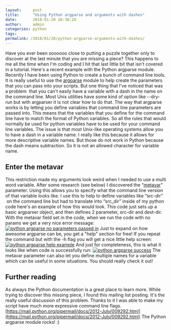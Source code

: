 ```yaml
---
layout:     post
title:      "Using Python argparse and arguments with dashes"
date:       2018-01-20 10:30:20
author:     admin
categories: python
tags:  
permalink: /2018/01/20/python-argparse-arguments-with-dashes/
---
```

Have you ever been soooooo close to putting a puzzle together only to discover at the last minute that you are missing a piece? This happens to me all the time when I'm coding and I hit that last little bit that isn't covered in a tutorial. Here's a recent example with the Python argparse module. Recently I have been using Python to create a bunch of command line tools. It is really useful to use the [argparse](https://docs.python.org/2.7/library/argparse.html) module to help create the parameters that you can pass into your scripts.  But one thing that I've noticed that was a problem  that you can't easily have a variable with a dash in the name on the command line. Most Unix utilities have some kind of option like --dry-run but with argparser it is not clear how to do that. The way that argparse works is by letting you define variables that command line parameters are passed into. This means that the variables that you define for the command line have to match the format of Python variables. So all the rules that would normally be used for python variables have to be used for your command line variables.  The issue is that most Unix-like operating systems allow you to have a dash in a variable name. I really like this because it allows for more descriptive variable names. But those do not work in Python because the dash means subtraction. So it is not an allowed character for variable name.

## Enter the metavar

This restriction made my arguments look weird when I needed to use a multi word variable. After some research (see below) I discovered the “[metavar](https://docs.python.org/2.7/library/argparse.html#metavar)” parameter. Using this allows you to specify what the command line version of that variable looks like. I use this to help to define variables like “src-dir”  on the command line but had to translate into “src_dir” inside of my python code here's an example of how this would look.  This code just sets up a basic argparser object, and then defines 2 parameter, src-dir and dest-dir. With the metavar field set in the code, when we run the code with no params we get a very nice error message: [![python argparse no parameters passed in](https://ironboundsoftware.com/blog-imgs/uploads/2017/12/no-args2-744x91.png)](https://ironboundsoftware.com/blog-imgs/uploads/2017/12/no-args2.png) Just to expand on how awesome argparse can be, you get a "help" section for free! If you repeat the command but with the -h flag you will get a nice little help screen: [![python argparse help example](https://ironboundsoftware.com/blog-imgs/uploads/2017/12/help-detail2-744x262.png)](https://ironboundsoftware.com/blog-imgs/uploads/2017/12/help-detail2.png) And just for completeness, this is what it looks like when code is successfully run: [![python argparse success](https://ironboundsoftware.com/blog-imgs/uploads/2017/12/success2-744x49.png)](https://ironboundsoftware.com/blog-imgs/uploads/2017/12/success2.png) The metavar parameter can also let you define multiple names for a variable which can be useful in some situations. You should really check it out! 

## Further reading

As always the Python documentation is a great place to learn more. While trying to discover this missing piece, I found this mailing list posting. It's the really useful discussion of this problem. Thanks to it I was able to make my script have much more expressive command line flags. [https://mail.python.org/pipermail/docs/2012-July/009292.html](https://mail.python.org/pipermail/docs/2012-July/009292.html) The Python argparse module rocks! :)
